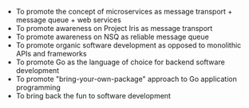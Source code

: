- To promote the concept of microservices as message transport + message queue + web services
- To promote awareness on Project Iris as message transport
- To promote awareness on NSQ as reliable message queue
- To promote organic software development as opposed to monolithic APIs and frameworks
- To promote Go as the language of choice for backend software development
- To promote "bring-your-own-package" approach to Go application programming
- To bring back the fun to software development
